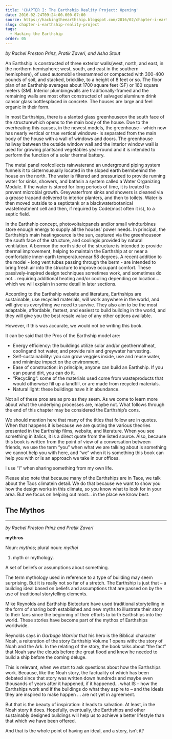 ```yaml
---
title: 'CHAPTER I: The Earthship Reality Project: Opening'
date: 2016-02-24T09:24:00.000-07:00
source: https://hackingtheearthship.blogspot.com/2016/02/chapter-i-earthship-reality-project.html
slug: chapter-i-earthship-reality-project
tags:
  - Hacking the Earthship
order: 05
---
```


_by Rachel Preston Prinz, Pratik Zaveri, and Asha Stout_



An Earthship is constructed of three exterior walls(west, north, and east, in the northern hemisphere; west, south, and east in the southern hemisphere), of used automobile tiresrammed or compacted with 300-400 pounds of soil, and stacked, bricklike, to a height of 8 feet or so. The floor plan of an Earthship averages about 1700 square feet (SF) or 160 square meters (SM). Interior plumbingwalls are traditionally-framed and the remaining walls are most often constructed of salvaged aluminum drink cansor glass bottlesplaced in concrete. The houses are large and feel organic in their form.



In most Earthships, there is a slanted glass greenhouseon the south face of the structurewhich opens to the main body of the house. Due to the overheating this causes, in the newest models, the greenhouse - which now has nearly vertical or true vertical windows\- is separated from the main body of the house with a wall of windows and doors. The greenhouse hallway between the outside window wall and the interior window wall is used for growing plantsand vegetables year-round and it is intended to perform the function of a solar thermal battery.



The metal panel roofcollects rainwaterand an underground piping system funnels it to cisternsusually located in the sloped earth bermbehind the house on the north. The water is filtered and pressurized to provide running water for sinks, showers, and bathsin a system called a Water Organizing Module. If the water is stored for long periods of time, it is treated to prevent microbial growth. Greywaterfrom sinks and showers is cleaned via a grease trapand delivered to interior planters, and then to toilets. Water is then moved outside to a septictank or a blackwaterbotanical wastetreatment cell and then, if required by Code(most often it is), to a septic field.



In the Earthship concept, photovoltaicpanels and/or small windturbines store enough energy to supply all the houses’ power needs. In principal, the Earthship’s main heatingsource is the sun, captured via the greenhouseon the south face of the structure, and coolingis provided by natural ventilation. A bermon the north side of the structure is intended to provide thermal improvement, helping to maintain the Earthship at or near a comfortable inner-earth temperaturenear 58 degrees. A recent addition to the model - long vent tubes passing through the berm - are intended to bring fresh air into the structure to improve occupant comfort. These passively-inspired design techniques sometimes work, and sometimes do not… requiring additional heating and/or cooling depending on location… which we will explain in some detail in later sections.  




According to the Earthship website and literature, Earthships are sustainable, use recycled materials, will work anywhere in the world, and will give us everything we need to survive. They also aim to be the most adaptable, affordable, fastest, and easiest to build building in the world, and they will give you the best resale value of any other options available.



However, if this was accurate, we would not be writing this book.



It can be said that the Pros of the Earthship model are:



- Energy efficiency: the buildings utilize solar and/or geothermalheat, coolingand hot water, and provide rain and greywater harvesting.
- Self-sustainability: you can grow veggies inside, use and reuse water, and minimize impact on the environment.
- Ease of construction: in principle, anyone can build an Earthship. If you can pound dirt, you can do it.
- “Recycling”: some of the materials used come from wasteproducts that would otherwise fill up a landfill, or are made from recycled materials.
- Natural light: these buildings have it in abundance.



Not all of these pros are as pro as they seem. As we come to learn more about what the underlying processes are, maybe not. What follows through the end of this chapter may be considered the Earthship’s cons.



We should mention here that many of the titles that follow are in quotes. When that happens it is because we are quoting the various theories presented in the Earthship films, website, and literature. When you see something in italics, it is a direct quote from the listed source. Also, because this book is written from the point of view of a conversation between friends, we use the term “you” when what we are talking about is something we cannot help you with here, and “we“ when it is something this book can help you with or is an approach we take in our offices. 


I use “I” when sharing something from my own life. 



Please also note that because many of the Earthships are in Taos, we talk about the Taos climatein detail. We do that because we want to show you how the design works in this climate, so you know what to look for in your area. But we focus on helping out most… in the place we know best.





## The Mythos
--------------------------------------------------------------------------------------------------------------------------------------------------

_by Rachel Preston Prinz and Pratik Zaveri_



**myth·os**

Noun: _mythos_; plural noun: _mythoi_

1. myth or mythology.

A set of beliefs or assumptions about something.



The term mythology used in reference to a type of building may seem surprising. But it is really not so far of a stretch. The Earthship is just that – a building ideal based on beliefs and assumptions that are passed on by the use of traditional storytelling elements. 



Mike Reynolds and Earthship Biotecture have used traditional storytelling in the form of sharing both established and new myths to illustrate their story to their fans since the beginning of their efforts to birth Earthships into the world. These stories have become part of the mythos of Earthships worldwide. 



Reynolds says in _Garbage Warrior_ that his hero is the Biblical character Noah, a reiteration of the story Earthship Volume 1 opens with: the story of Noah and the Ark. In the relating of the story, the book talks about “the fact” that Noah saw the clouds before the great flood and knew he needed to build a ship before the coming deluge.



This is relevant, when we start to ask questions about how the Earthships work. Because, like the Noah story, the factuality of which has been debated since that story was written down hundreds and maybe even thousands of years after it happened, if it happened… what IS – how the Earthships work and if the buildings do what they aspire to – and the ideals they are inspired to make happen … are not yet in agreement. 



But that is the beauty of inspiration: it leads to salvation. At least, in the Noah story it does. Hopefully, eventually, the Earthships and other sustainably designed buildings will help us to achieve a better lifestyle than that which we have been offered. 



And that is the whole point of having an ideal, and a story, isn’t it?
